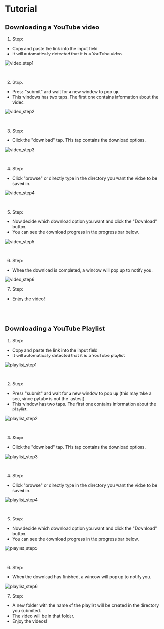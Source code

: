 # Tutorial

## Downloading a YouTube video

1. Step:

- Copy and paste the link into the input field
- It will automatically detected that it is a YouTube video

 ![video_step1](/assets/Video/step1.png)

<br />

2. Step:

- Press "submit" and wait for a new window to pop up.
- This windows has two taps. The first one contains information about the video.

 ![video_step2](/assets/Video/step2.png)

<br />

3. Step:

- Click the "download" tap. This tap contains the download options.

 ![video_step3](/assets/Video/step3.png)

<br />

4. Step:

- Click "browse" or directly type in the directory you want the vidoe to be saved in.

 ![video_step4](/assets/Video/step4.png)

<br />

5. Step:

- Now decide which download option you want and click the "Download" button.
- You can see the download progress in the progress bar below.

 ![video_step5](/assets/Video/step5.png)

<br />

6. Step:

- When the download is completed, a window will pop up to notify you. <br />

 ![video_step6](/assets/Video/step6.png)

7. Step:

- Enjoy the video!

<br />
<br />

## Downloading a YouTube Playlist

1. Step:

- Copy and paste the link into the input field
- It will automatically detected that it is a YouTube playlist

 ![playlist_step1](/assets/Playlist/step1.png)

<br />

2. Step:

- Press "submit" and wait for a new window to pop up (this may take a sec, since pytube is not the fastest).
- This window has two taps. The first one contains information about the playlist.

 ![playlist_step2](/assets/Playlist/step2.png)

<br />

3. Step:

- Click the "download" tap. This tap contains the download options.

 ![playlist_step3](/assets/Playlist/step3.png)

<br />

4. Step:

- Click "browse" or directly type in the directory you want the vidoe to be saved in.

 ![playlist_step4](/assets/Playlist/step4.png)

<br />

5. Step:

- Now decide which download option you want and click the "Download" button.
- You can see the download progress in the progress bar below.

 ![playlist_step5](/assets/Playlist/step5.png)

<br />

6. Step:

- When the download has finished, a window will pop up to notify you. <br />

 ![playlist_step6](/assets/Playlist/step6.png)

7. Step:

- A new folder with the name of the playlist will be created in the directory you submited.
- The video will be in that folder.
- Enjoy the videos!
